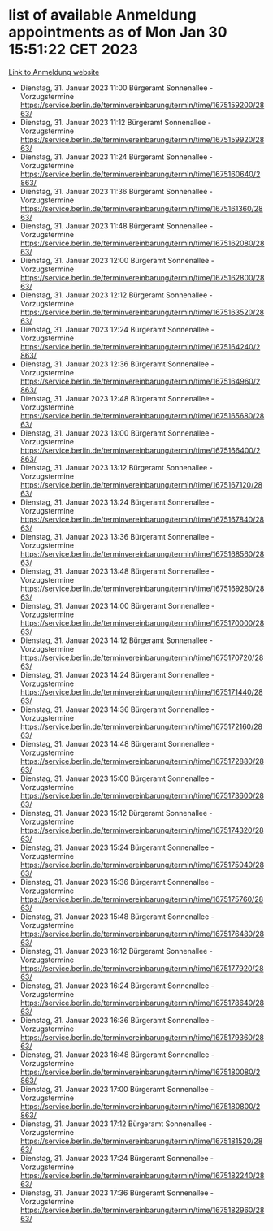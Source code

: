 # list of available Anmeldung appointments as of Mon Jan 30 15:51:22 CET 2023
[Link to Anmeldung website](https://service.berlin.de/terminvereinbarung/termin/tag.php?termin=0&anliegen[]=120686&dienstleisterlist=122210,122217,327316,122219,327312,122227,327314,122231,327346,122243,327348,122252,329742,122260,329745,122262,329748,122254,329751,122271,327278,122273,327274,122277,327276,330436,122280,327294,122282,327290,122284,327292,327539,122291,327270,122285,327266,122286,327264,122296,327268,150230,329760,122301,327282,122297,327286,122294,327284,122312,329763,122314,329775,122304,327330,122311,327334,122309,327332,122281,327352,122279,329772,122276,327324,122274,327326,122267,329766,122246,327318,122251,327320,122257,327322,122208,327298,122226,327300,121362,121364&herkunft=http%3A%2F%2Fservice.berlin.de%2Fdienstleistung%2F120686%2F)
- Dienstag, 31. Januar 2023 11:00 Bürgeramt Sonnenallee - Vorzugstermine https://service.berlin.de/terminvereinbarung/termin/time/1675159200/2863/
- Dienstag, 31. Januar 2023 11:12 Bürgeramt Sonnenallee - Vorzugstermine https://service.berlin.de/terminvereinbarung/termin/time/1675159920/2863/
- Dienstag, 31. Januar 2023 11:24 Bürgeramt Sonnenallee - Vorzugstermine https://service.berlin.de/terminvereinbarung/termin/time/1675160640/2863/
- Dienstag, 31. Januar 2023 11:36 Bürgeramt Sonnenallee - Vorzugstermine https://service.berlin.de/terminvereinbarung/termin/time/1675161360/2863/
- Dienstag, 31. Januar 2023 11:48 Bürgeramt Sonnenallee - Vorzugstermine https://service.berlin.de/terminvereinbarung/termin/time/1675162080/2863/
- Dienstag, 31. Januar 2023 12:00 Bürgeramt Sonnenallee - Vorzugstermine https://service.berlin.de/terminvereinbarung/termin/time/1675162800/2863/
- Dienstag, 31. Januar 2023 12:12 Bürgeramt Sonnenallee - Vorzugstermine https://service.berlin.de/terminvereinbarung/termin/time/1675163520/2863/
- Dienstag, 31. Januar 2023 12:24 Bürgeramt Sonnenallee - Vorzugstermine https://service.berlin.de/terminvereinbarung/termin/time/1675164240/2863/
- Dienstag, 31. Januar 2023 12:36 Bürgeramt Sonnenallee - Vorzugstermine https://service.berlin.de/terminvereinbarung/termin/time/1675164960/2863/
- Dienstag, 31. Januar 2023 12:48 Bürgeramt Sonnenallee - Vorzugstermine https://service.berlin.de/terminvereinbarung/termin/time/1675165680/2863/
- Dienstag, 31. Januar 2023 13:00 Bürgeramt Sonnenallee - Vorzugstermine https://service.berlin.de/terminvereinbarung/termin/time/1675166400/2863/
- Dienstag, 31. Januar 2023 13:12 Bürgeramt Sonnenallee - Vorzugstermine https://service.berlin.de/terminvereinbarung/termin/time/1675167120/2863/
- Dienstag, 31. Januar 2023 13:24 Bürgeramt Sonnenallee - Vorzugstermine https://service.berlin.de/terminvereinbarung/termin/time/1675167840/2863/
- Dienstag, 31. Januar 2023 13:36 Bürgeramt Sonnenallee - Vorzugstermine https://service.berlin.de/terminvereinbarung/termin/time/1675168560/2863/
- Dienstag, 31. Januar 2023 13:48 Bürgeramt Sonnenallee - Vorzugstermine https://service.berlin.de/terminvereinbarung/termin/time/1675169280/2863/
- Dienstag, 31. Januar 2023 14:00 Bürgeramt Sonnenallee - Vorzugstermine https://service.berlin.de/terminvereinbarung/termin/time/1675170000/2863/
- Dienstag, 31. Januar 2023 14:12 Bürgeramt Sonnenallee - Vorzugstermine https://service.berlin.de/terminvereinbarung/termin/time/1675170720/2863/
- Dienstag, 31. Januar 2023 14:24 Bürgeramt Sonnenallee - Vorzugstermine https://service.berlin.de/terminvereinbarung/termin/time/1675171440/2863/
- Dienstag, 31. Januar 2023 14:36 Bürgeramt Sonnenallee - Vorzugstermine https://service.berlin.de/terminvereinbarung/termin/time/1675172160/2863/
- Dienstag, 31. Januar 2023 14:48 Bürgeramt Sonnenallee - Vorzugstermine https://service.berlin.de/terminvereinbarung/termin/time/1675172880/2863/
- Dienstag, 31. Januar 2023 15:00 Bürgeramt Sonnenallee - Vorzugstermine https://service.berlin.de/terminvereinbarung/termin/time/1675173600/2863/
- Dienstag, 31. Januar 2023 15:12 Bürgeramt Sonnenallee - Vorzugstermine https://service.berlin.de/terminvereinbarung/termin/time/1675174320/2863/
- Dienstag, 31. Januar 2023 15:24 Bürgeramt Sonnenallee - Vorzugstermine https://service.berlin.de/terminvereinbarung/termin/time/1675175040/2863/
- Dienstag, 31. Januar 2023 15:36 Bürgeramt Sonnenallee - Vorzugstermine https://service.berlin.de/terminvereinbarung/termin/time/1675175760/2863/
- Dienstag, 31. Januar 2023 15:48 Bürgeramt Sonnenallee - Vorzugstermine https://service.berlin.de/terminvereinbarung/termin/time/1675176480/2863/
- Dienstag, 31. Januar 2023 16:12 Bürgeramt Sonnenallee - Vorzugstermine https://service.berlin.de/terminvereinbarung/termin/time/1675177920/2863/
- Dienstag, 31. Januar 2023 16:24 Bürgeramt Sonnenallee - Vorzugstermine https://service.berlin.de/terminvereinbarung/termin/time/1675178640/2863/
- Dienstag, 31. Januar 2023 16:36 Bürgeramt Sonnenallee - Vorzugstermine https://service.berlin.de/terminvereinbarung/termin/time/1675179360/2863/
- Dienstag, 31. Januar 2023 16:48 Bürgeramt Sonnenallee - Vorzugstermine https://service.berlin.de/terminvereinbarung/termin/time/1675180080/2863/
- Dienstag, 31. Januar 2023 17:00 Bürgeramt Sonnenallee - Vorzugstermine https://service.berlin.de/terminvereinbarung/termin/time/1675180800/2863/
- Dienstag, 31. Januar 2023 17:12 Bürgeramt Sonnenallee - Vorzugstermine https://service.berlin.de/terminvereinbarung/termin/time/1675181520/2863/
- Dienstag, 31. Januar 2023 17:24 Bürgeramt Sonnenallee - Vorzugstermine https://service.berlin.de/terminvereinbarung/termin/time/1675182240/2863/
- Dienstag, 31. Januar 2023 17:36 Bürgeramt Sonnenallee - Vorzugstermine https://service.berlin.de/terminvereinbarung/termin/time/1675182960/2863/
